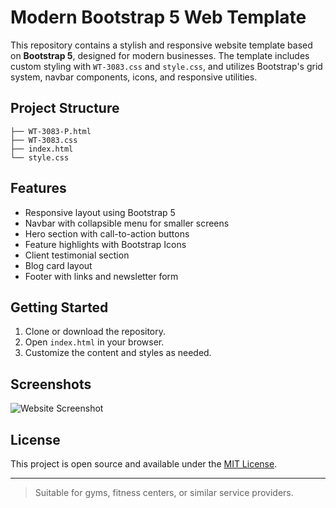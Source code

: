 # Modern Bootstrap 5 Web Template

This repository contains a stylish and responsive website template based on **Bootstrap 5**, designed for modern businesses. The template includes custom styling with `WT-3083.css` and `style.css`, and utilizes Bootstrap's grid system, navbar components, icons, and responsive utilities.

## Project Structure

```
├── WT-3083-P.html
├── WT-3083.css
├── index.html
└── style.css
```

## Features

- Responsive layout using Bootstrap 5
- Navbar with collapsible menu for smaller screens
- Hero section with call-to-action buttons
- Feature highlights with Bootstrap Icons
- Client testimonial section
- Blog card layout
- Footer with links and newsletter form

## Getting Started

1. Clone or download the repository.
2. Open `index.html` in your browser.
3. Customize the content and styles as needed.

## Screenshots

![Website Screenshot](https://github.com/your-repo/image-path.png)

## License

This project is open source and available under the [MIT License](LICENSE).

---

> Suitable for gyms, fitness centers, or similar service providers.
